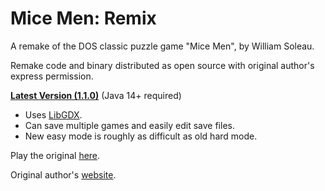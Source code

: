 # Mice Men: Remix #

A remake of the DOS classic puzzle game "Mice Men", by William Soleau.

Remake code and binary distributed as open source with original author's express permission.

**[Latest Version (1.1.0)](https://github.com/synkarius/micemen/releases/download/1.0.1/micemen.zip)** (Java 14+ required)

* Uses [LibGDX](https://github.com/libgdx/libgdx).
* Can save multiple games and easily edit save files.
* New easy mode is roughly as difficult as old hard mode.

Play the original [here](https://archive.org/details/MiceMen_1020).

Original author's [website](http://www.soleau.com).
